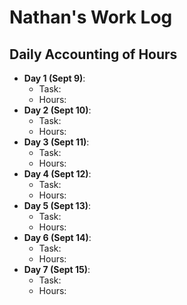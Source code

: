 # Nathan's Work Log
## Daily Accounting of Hours
- **Day 1 (Sept 9)**: 
  - Task:
  - Hours:
- **Day 2 (Sept 10)**: 
  - Task:
  - Hours:
 - **Day 3 (Sept 11)**: 
   - Task:
   - Hours:
 - **Day 4 (Sept 12)**: 
   - Task:
   - Hours:
 - **Day 5 (Sept 13)**: 
   - Task:
   - Hours:
 - **Day 6 (Sept 14)**: 
   - Task:
   - Hours:
  - **Day 7 (Sept 15)**: 
    - Task:
    - Hours:

